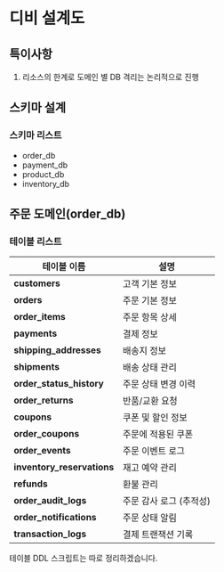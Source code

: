 # 디비 설계도

## 특이사항

1. 리소스의 한계로 도메인 별 DB 격리는 논리적으로 진행

## 스키마 설계

### 스키마 리스트 
- order_db
- payment_db
- product_db
- inventory_db

## 주문 도메인(order_db)

### 테이블 리스트

| 테이블 이름                      | 설명             |
| --------------------------- | -------------- |
| **customers**               | 고객 기본 정보       |
| **orders**                  | 주문 기본 정보       |
| **order\_items**            | 주문 항목 상세       |
| **payments**                | 결제 정보          |
| **shipping\_addresses**     | 배송지 정보         |
| **shipments**               | 배송 상태 관리       |
| **order\_status\_history**  | 주문 상태 변경 이력    |
| **order\_returns**          | 반품/교환 요청       |
| **coupons**                 | 쿠폰 및 할인 정보     |
| **order\_coupons**          | 주문에 적용된 쿠폰     |
| **order\_events**           | 주문 이벤트 로그      |
| **inventory\_reservations** | 재고 예약 관리       |
| **refunds**                 | 환불 관리          |
| **order\_audit\_logs**      | 주문 감사 로그 (추적성) |
| **order\_notifications**    | 주문 상태 알림       |
| **transaction\_logs**       | 결제 트랜잭션 기록     |

테이블 DDL 스크립트는 따로 정리하겠습니다.


